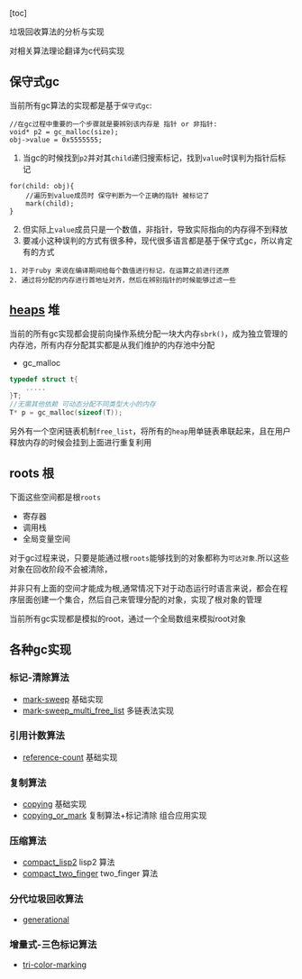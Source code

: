 [toc]

垃圾回收算法的分析与实现

对相关算法理论翻译为c代码实现
## 保守式gc
当前所有gc算法的实现都是基于`保守式gc`:
```
//在gc过程中重要的一个步骤就是要辨别该内存是 指针 or 非指针:
void* p2 = gc_malloc(size);
obj->value = 0x5555555;
```
1. 当gc的时候找到`p2`并对其`child`递归搜索标记，找到`value`时误判为指针后标记
```
for(child: obj){
    //遍历到value成员时 保守判断为一个正确的指针 被标记了
    mark(child);
}
```
2. 但实际上`value`成员只是一个数值，非指针，导致实际指向的内存得不到释放
3. 要减小这种误判的方式有很多种，现代很多语言都是基于保守式gc，所以肯定有的方式
```
1. 对于ruby 来说在编译期间给每个数值进行标记，在运算之前进行还原
2. 通过将分配的内存进行首地址对齐，然后在辨别指针的时候能够过滤一些
```

## [heaps](./header) 堆
当前的所有gc实现都会提前向操作系统分配一块大内存`sbrk()`，成为独立管理的内存池，所有内存分配其实都是从我们维护的内存池中分配
- gc_malloc 
```c
typedef struct t{
    .....
}T;
//无需其他依赖 可动态分配不同类型大小的内存
T* p = gc_malloc(sizeof(T));
```

另外有一个空闲链表机制`free_list`，将所有的`heap`用单链表串联起来，且在用户释放内存的时候会挂到上面进行重复利用
## roots 根
下面这些空间都是根`roots`
- 寄存器
- 调用栈
- 全局变量空间

对于gc过程来说，只要是能通过根`roots`能够找到的对象都称为`可达对象`.所以这些对象在回收阶段不会被清除，

并非只有上面的空间才能成为根,通常情况下对于动态运行时语言来说，都会在程序层面创建一个集合，然后自己来管理分配的对象，实现了根对象的管理

当前所有gc实现都是模拟的root，通过一个全局数组来模拟root对象

## 各种gc实现
### 标记-清除算法
- [mark-sweep](./src/mark-sweep) 基础实现
- [mark-sweep_multi_free_list](./src/mark-sweep-multi-free-list) 多链表法实现

### 引用计数算法
- [reference-count](./src/refcount) 基础实现

### 复制算法
- [copying](./src/copying) 基础实现
- [copying_or_mark](./src/copying-or-mark) 复制算法+标记清除 组合应用实现

### 压缩算法
- [compact_lisp2](./src/compact-lisp2) lisp2 算法
- [compact_two_finger](./src/compact-two-finger) two_finger 算法

### 分代垃圾回收算法
- [generational](./src/generational)
### 增量式-三色标记算法
- [tri-color-marking](./src/tri-color-marking)